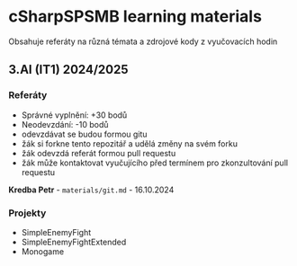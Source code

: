 # cSharpSPSMB learning materials 

Obsahuje referáty na různá témata a zdrojové kody z vyučovacích hodin

## 3.AI (IT1) 2024/2025

### Referáty

- Správné vyplnění: +30 bodů
- Neodevzdání: -10 bodů
- odevzdávat se budou formou gitu
- žák si forkne tento repozitář a udělá změny na svém forku
- žák odevzdá referát formou pull requestu
- žák může kontaktovat vyučujícího před termínem pro zkonzultování pull requestu

**Kredba Petr** - `materials/git.md` - 16.10.2024

### Projekty

- SimpleEnemyFight
- SimpleEnemyFightExtended
- Monogame